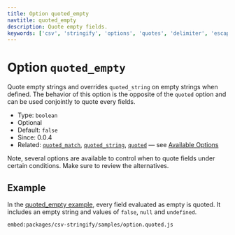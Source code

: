 ```yaml
---
title: Option quoted_empty
navtitle: quoted_empty
description: Quote empty fields.
keywords: ['csv', 'stringify', 'options', 'quotes', 'delimiter', 'escape']
---
```


# Option `quoted_empty`

Quote empty strings and overrides `quoted_string` on empty strings when defined. The behavior of this option is the opposite of the `quoted` option and can be used conjointly to quote every fields.

* Type: `boolean`
* Optional
* Default: `false`
* Since: 0.0.4
* Related: [`quoted_match`](/stringify/options/quoted_match/), [`quoted_string`](/stringify/options/quoted_string/), [`quoted`](/stringify/options/quoted/)  &mdash; see [Available Options](/stringify/options/#available-options)

Note, several options are available to control when to quote fields under certain conditions. Make sure to review the alternatives.

## Example

In the [quoted_empty example](https://github.com/adaltas/node-csv/tree/master/packages/csv-stringify/samples/option.quoted.js), every field evaluated as empty is quoted. It includes an empty string and values of `false`, `null` and `undefined`.

`embed:packages/csv-stringify/samples/option.quoted.js`
